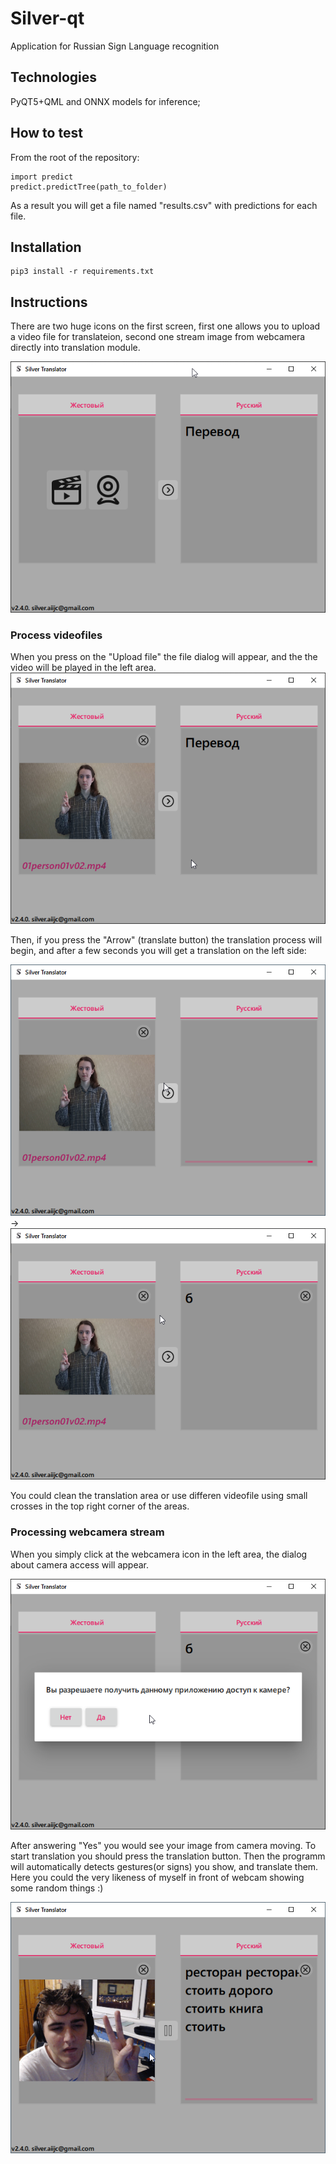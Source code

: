 # Silver-qt
Application for Russian Sign Language recognition

## Technologies
PyQT5+QML and ONNX models for inference;

## How to test
From the root of the repository:
```
import predict
predict.predictTree(path_to_folder)
```
As a result you will get a file named "results.csv" with predictions for each file.

## Installation
```
pip3 install -r requirements.txt
```
## Instructions
There are two huge icons on the first screen, first one allows you to upload a video file for translateion, second one stream image from webcamera directly into translation module.

![Main page](docs/main-page.png)

### Process videofiles

When you press on the "Upload file" the file dialog will appear, and the the video will be played in the left area.
![Video input without translation](docs/video-input.png)

Then, if you press the "Arrow" (translate button) the translation process will begin, and after a few seconds you will get a translation on the left side:

![Translation process](docs/in-progress.png)
->
![Translation result](docs/translated.png)

You could clean the translation area or use differen videofile using small crosses in the top right corner of the areas.

### Processing webcamera stream
When you simply click at the webcamera icon in the left area, the dialog about camera access will appear. 

![Camera access](docs/permission.png)

After answering "Yes" you would see your image from camera moving. To start translation you should press the translation button. Then the programm will automatically detects gestures(or signs) you show, and translate them. Here you could the very likeness of myself in front of webcam showing some random things :)

![Some handsome guy](docs/webcam.png)
